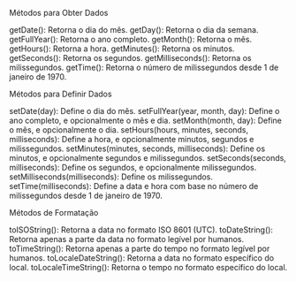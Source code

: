 Métodos para Obter Dados


getDate(): Retorna o dia do mês.
getDay(): Retorna o dia da semana.
getFullYear(): Retorna o ano completo.
getMonth(): Retorna o mês.
getHours(): Retorna a hora.
getMinutes(): Retorna os minutos.
getSeconds(): Retorna os segundos.
getMilliseconds(): Retorna os milissegundos.
getTime(): Retorna o número de milissegundos desde 1 de janeiro de 1970.

Métodos para Definir Dados

setDate(day): Define o dia do mês.
setFullYear(year, month, day): Define o ano completo, e opcionalmente o mês e dia.
setMonth(month, day): Define o mês, e opcionalmente o dia.
setHours(hours, minutes, seconds, milliseconds): Define a hora, e opcionalmente minutos, segundos e milissegundos.
setMinutes(minutes, seconds, milliseconds): Define os minutos, e opcionalmente segundos e milissegundos.
setSeconds(seconds, milliseconds): Define os segundos, e opcionalmente milissegundos.
setMilliseconds(milliseconds): Define os milissegundos.
setTime(milliseconds): Define a data e hora com base no número de milissegundos desde 1 de janeiro de 1970.


Métodos de Formatação


toISOString(): Retorna a data no formato ISO 8601 (UTC).
toDateString(): Retorna apenas a parte da data no formato legível por humanos.
toTimeString(): Retorna apenas a parte do tempo no formato legível por humanos.
toLocaleDateString(): Retorna a data no formato específico do local.
toLocaleTimeString(): Retorna o tempo no formato específico do local.